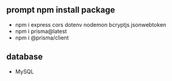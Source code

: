 
## prompt npm install package
- npm i express cors dotenv nodemon bcryptjs jsonwebtoken
- npm i prisma@latest
- npm i @prisma/client

## database
- MySQL